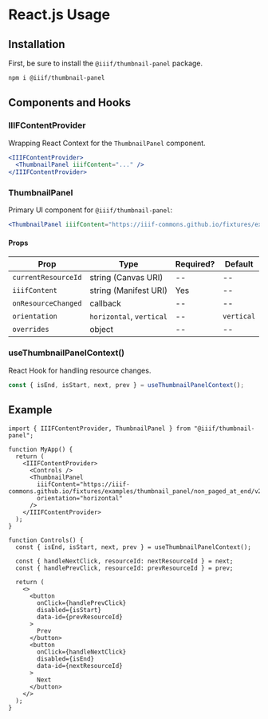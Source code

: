 # React.js Usage

## Installation

First, be sure to install the `@iiif/thumbnail-panel` package.

```bash
npm i @iiif/thumbnail-panel
```

## Components and Hooks

### IIIFContentProvider

Wrapping React Context for the `ThumbnailPanel` component.

```jsx
<IIIFContentProvider>
  <ThumbnailPanel iiifContent="..." />
</IIIFContentProvider>
```

### ThumbnailPanel

Primary UI component for `@iiif/thumbnail-panel`:

```jsx
<ThumbnailPanel iiifContent="https://iiif-commons.github.io/fixtures/examples/thumbnail_panel/non_paged_at_end/v2/manifest.json" />
```

#### Props

| Prop                | Type                     | Required? | Default    |
| ------------------- | ------------------------ | --------- | ---------- |
| `currentResourceId` | string (Canvas URI)      | --        | --         |
| `iiifContent`       | string (Manifest URI)    | Yes       | --         |
| `onResourceChanged` | callback                 | --        | --         |
| `orientation`       | `horizontal`, `vertical` | --        | `vertical` |
| `overrides`         | object                   | --        | --         |

### useThumbnailPanelContext()

React Hook for handling resource changes.

```jsx
const { isEnd, isStart, next, prev } = useThumbnailPanelContext();
```

## Example

```tsx
import { IIIFContentProvider, ThumbnailPanel } from "@iiif/thumbnail-panel";

function MyApp() {
  return (
    <IIIFContentProvider>
      <Controls />
      <ThumbnailPanel
        iiifContent="https://iiif-commons.github.io/fixtures/examples/thumbnail_panel/non_paged_at_end/v2/manifest.json"
        orientation="horizontal"
      />
    </IIIFContentProvider>
  );
}

function Controls() {
  const { isEnd, isStart, next, prev } = useThumbnailPanelContext();

  const { handleNextClick, resourceId: nextResourceId } = next;
  const { handlePrevClick, resourceId: prevResourceId } = prev;

  return (
    <>
      <button
        onClick={handlePrevClick}
        disabled={isStart}
        data-id={prevResourceId}
      >
        Prev
      </button>
      <button
        onClick={handleNextClick}
        disabled={isEnd}
        data-id={nextResourceId}
      >
        Next
      </button>
    </>
  );
}
```
